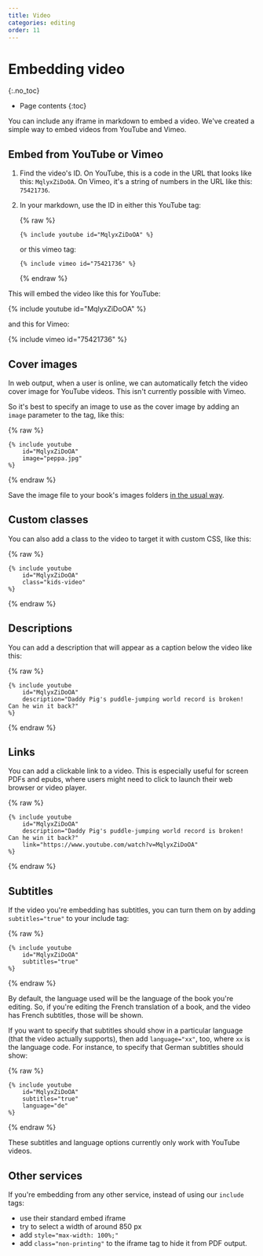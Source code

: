 ```yaml
---
title: Video
categories: editing
order: 11
---
```


# Embedding video
{:.no_toc}

* Page contents
{:toc}

You can include any iframe in markdown to embed a video. We've created a simple way to embed videos from YouTube and Vimeo.

## Embed from YouTube or Vimeo

1. Find the video's ID. On YouTube, this is a code in the URL that looks like this: `MqlyxZiDoOA`. On Vimeo, it's a string of numbers in the URL like this: `75421736`.
2. In your markdown, use the ID in either this YouTube tag:

    {% raw %}

    `{% include youtube id="MqlyxZiDoOA" %}`

    or this vimeo tag:

    `{% include vimeo id="75421736" %}`

    {% endraw %}

This will embed the video like this for YouTube:

{% include youtube id="MqlyxZiDoOA" %}

and this for Vimeo:

{% include vimeo id="75421736" %}

## Cover images

In web output, when a user is online, we can automatically fetch the video cover image for YouTube videos. This isn't currently possible with Vimeo.

So it's best to specify an image to use as the cover image by adding an `image` parameter to the tag, like this:

{% raw %}
```
{% include youtube
    id="MqlyxZiDoOA"
    image="peppa.jpg"
%}
```
{% endraw %}

Save the image file to your book's images folders [in the usual way](../images/adding-image-files.html).

## Custom classes

You can also add a class to the video to target it with custom CSS, like this:

{% raw %}
```
{% include youtube
    id="MqlyxZiDoOA"
    class="kids-video"
%}
```
{% endraw %}

## Descriptions

You can add a description that will appear as a caption below the video like this:

{% raw %}
```
{% include youtube
    id="MqlyxZiDoOA"
    description="Daddy Pig's puddle-jumping world record is broken! Can he win it back?"
%}
```
{% endraw %}

## Links

You can add a clickable link to a video. This is especially useful for screen PDFs and epubs, where users might need to click to launch their web browser or video player.

{% raw %}
```
{% include youtube
    id="MqlyxZiDoOA"
    description="Daddy Pig's puddle-jumping world record is broken! Can he win it back?"
    link="https://www.youtube.com/watch?v=MqlyxZiDoOA"
%}
```
{% endraw %}

## Subtitles

If the video you're embedding has subtitles, you can turn them on by adding `subtitles="true"` to your include tag:

{% raw %}
```
{% include youtube
    id="MqlyxZiDoOA"
    subtitles="true"
%}
```
{% endraw %}

By default, the language used will be the language of the book you're editing. So, if you're editing the French translation of a book, and the video has French subtitles, those will be shown.

If you want to specify that subtitles should show in a particular language (that the video actually supports), then add `language="xx"`, too, where `xx` is the language code. For instance, to specify that German subtitles should show:

{% raw %}
```
{% include youtube
    id="MqlyxZiDoOA"
    subtitles="true"
    language="de"
%}
```
{% endraw %}

These subtitles and language options currently only work with YouTube videos.

## Other services

If you're embedding from any other service, instead of using our `include` tags:

* use their standard embed iframe
* try to select a width of around 850 px
* add `style="max-width: 100%;"`
* add `class="non-printing"` to the iframe tag to hide it from PDF output.

